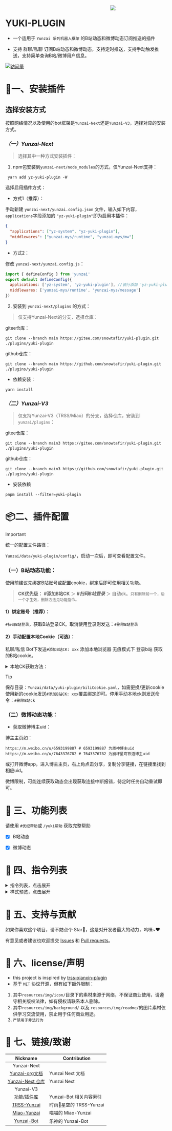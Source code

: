 <img decoding="async" align=right src="./resources/img/readme/min-Girl.png" width="35%">

# YUKI-PLUGIN

- 一个适用于 `Yunzai 系列机器人框架` 的B站动态和微博动态订阅推送的插件

- 支持 群聊/私聊 订阅B站动态和微博动态，支持定时推送，支持手动触发推送，支持简单查询B站/微博用户信息。

[![访问量](https://profile-counter.glitch.me/yuki-plugin/count.svg)](https://github.com/snowtafir/yuki-plugin)

# 🌰一、安装插件

## 选择安装方式
按照网络情况以及使用的bot框架是`Yunzai-Next`还是`Yunzai-V3`，选择对应的安装方式。

### ***（一）Yunzai-Next***
> 选择其中一种方式安装插件：

1. npm包安装到`yunzai-next/node_modules`的方式，仅Yunzai-Next支持：
```
 yarn add yz-yuki-plugin -W
```

选择启用插件方式：

* 方式1（推荐）：

手动新建 `yunzai-next/yunzai.config.json` 文件，输入如下内容，`applications`字段添加的 `"yz-yuki-plugin"`即为启用本插件：

```json
{
  "applications": ["yz-system", "yz-yuki-plugin"],
  "middlewares": ["yunzai-mys/runtime", "yunzai-mys/mw"]
}
```
* 方式2：

修改 `yunzai-next/yunzai.config.js`：
```js
import { defineConfig } from 'yunzai'
export default defineConfig({
  applications: ['yz-system', 'yz-yuki-plugin'], //该行添加 'yz-yuki-plugin'
  middlewares: ['yunzai-mys/runtime', 'yunzai-mys/message']
})
```

2. 安装到 `yunzai-next/plugins` 的方式：

> 仅支持Yunzai-Next的分支，选择仓库：

gitee仓库：
```shell
git clone --branch main https://gitee.com/snowtafir/yuki-plugin.git ./plugins/yuki-plugin
```

github仓库：
```shell
git clone --branch main https://github.com/snowtafir/yuki-plugin.git ./plugins/yuki-plugin
```

* 依赖安装：
```shell
yarn install
```

### ***（二）Yunzai-V3***

> 仅支持Yunzai-V3（TRSS/Miao）的分支，选择仓库，安装到 `yunzai/plugins`：

gitee仓库：
```
git clone --branch main3 https://gitee.com/snowtafir/yuki-plugin.git ./plugins/yuki-plugin
```

github仓库：
```
git clone --branch main3 https://github.com/snowtafir/yuki-plugin.git ./plugins/yuki-plugin
```

* 安装依赖

```shell
pnpm install --filter=yuki-plugin
```

# 📦二、插件配置

> [!IMPORTANT] 
> 统一的配置文件路径：

`Yunzai/data/yuki-plugin/config/`，启动一次后，即可查看配置文件。

### （一）B站动态功能：
 使用前建议先绑定B站账号或配置cookie，绑定后即可使用相关功能。

> **CK优先级：** **#添加B站CK** ＞ ***#扫码B站登录*** ＞ 自动ck。`只有删除前一个，后一个才生效，删除方法见功能指令。`

#### 1）绑定账号（推荐）：
`#扫码B站登录`，获取B站登录CK。取消使用登录则发送：`#删除B站登录`

#### 2）手动配置本地Cookie（可选）：
 私聊/私信 Bot下发送`#添加B站CK: xxx` 添加本地浏览器 无痕模式下 登录b站 获取的B站cookie。

<details> <summary>本地CK获取方法：</summary>

***注意事项：***
> 你平常使用浏览器访问 b 站为普通模式，cookie会定期自动刷新而导致复制的旧ck一段时间就失效，你应该使用`隐私窗口/无痕式窗口`重新登录b站，并获取新的 cookie。

> 成功复制cookie文本后应该直接点击`X`关闭 **浏览器窗口**，而`不是账号的 退出登录`，否则 cookie 会立马失效。

**步骤：**
* ①在浏览器打开的`无痕/隐私窗口`中登录自己的b站账号
* ②如示例图操作：处于bilibili首页 -> 按 F12 （或者右键 --> 检查）打开开发者工具，切换到网络 ( network )点击 重新载入（或者按 F5，Ctrl + R 等）刷新页面，接着点击某一个请求（通常为 nav ），选中Cookie项的文本并 Ctrl + C 复制（不是 `复制值`）（包含SESSDATA）得到cookie。

![](https://github.com/snowtafir/xianxin-plugin/raw/main/resources/img/REDME/redme00.png)
![](https://github.com/snowtafir/xianxin-plugin/raw/main/resources/img/REDME/redme01.png)

</details>

> [!TIP]
> 保存目录：`Yunzai/data/yuki-plugin/biliCookie.yaml`，如需更换/更新cookie 使用新的cookie发送`#添加B站CK: xxx`覆盖绑定即可。停用手动本地ck则发送命令：`#删除B站ck`

### （二）微博动态功能：
* 获取微博博主uid：

博主主页如：
```
https://m.weibo.cn/u/6593199887 # 6593199887 为原神博主uid
https://m.weibo.cn/u/7643376782 # 7643376782 为崩坏星穹铁道博主uid
```
或打开微博app，进入博主主页，右上角点击分享，复制分享链接，在链接里找到相应uid。

微博限制，可能连续获取动态会出现获取连接中断报错，待定时任务自动重试即可。

# 🌈 三、功能列表

请使用 `#优纪帮助`或 `/yuki帮助` 获取完整帮助

- [x] B站动态
- [x] 微博动态


# 🚀 四、指令列表

<details><summary>指令列表，点击展开</summary>

> [!TIP]
> 指令前缀：`#优纪`、`#yuki`、`/优纪`、`/yuki`，

示例：`#优纪订阅B站推送uid`、`#yuki订阅B站推送uid`、`/优纪订阅B站推送uid`、`/yuki订阅B站推送uid`。

| 用途 | 描述 | 指令 |
| --------- | ----------- | ------------ |
||||
| **B站功能** | ------------------------- | ---------- |
| 添加B站推送 | 检测up的B站动态进行推送，权限：Master。可选分类：直播、视频、图文、文章，不加分类则默认全部 | `#订阅B站推送uid` `#订阅B站推送 图文 uid` |
| 取消B站推送 | 删除对应up的B站对应类型的动态推送，权限：Master，可选分类：直播、视频、图文、文章，不加分类则默认全部 | `#取消B站推送uid` `#取消B站推送 图文 uid` |
| 查看B站订阅列表 | 查看本Bot所有的B站订阅列表，权限：Bot的Master | `#B站全部订阅列表` |
| 查看本群/私聊B站订阅列表 | 查看 本群/私聊 添加的B站订阅列表 | `#B站订阅列表` |
| 手动推送B站订阅 | 手动触发定时推送任务，权限：Bot的Master | `#执行B站任务` |
| 查看up信息 | 通过uid查看up信息 | `#B站up主 uid` |
| 搜索B站up主 | 根据昵称在b站搜索up信息 | `#搜索B站up主 xxx` |
| 扫码B站登录 | app扫码获取登录ck | `#扫码B站登录` |
| 取消B站登录 | 删除扫码获取的B站CK | `#取消B站登陆` |
| 查看B站登录信息 | 查看app扫码登录的信息和状态 | `#我的B站登录` |
| 绑定B站ck | 配置手动本地获取的B站CK，仅限私聊/私信，权限：Master | `#绑定B本地站ck: xxx` |
| 删除B站ck | 删除手动获取的B站cookie，权限：Master | `#删除B站本地ck` |
| 查看B站ck | 查看当前启用的B站ck,仅限私聊 | `#我的B站ck` |
| 刷新B站临时ck | 重新获取并刷新redis缓存的未绑定自己的B站ck而自动获取的 临时B站cookie | `#刷新B站临时ck` |
||||
| **微博功能** | ------------------------- | ---------- |
| 添加微博推送 | 检测博主的微博动态进行推送，权限：Master，可选分类：视频、图文、文章，不加分类则默认全部 | `#订阅微博推送uid` `#订阅微博推送 图文 uid` |
| 取消微博推送 | 删除对应博主的微博对应类型的动态推送，权限：Master，可选分类：视频、图文、文章，不加分类则默认全部 | `#取消微博推送uid` `#取消微博推送 图文 uid` |
| 查看微博订阅列表 | 查看本Bot所有的微博订阅列表，权限：Bot的Master | `#微博全部订阅列表` |
| 查看本群/私聊微博订阅列表 | 查看 本群/私聊 添加的微博订阅列表 | `#微博订阅列表` |
| 手动推送微博订阅 | 手动触发定时推送任务，权限：Bot的Master | `#执行微博任务` |
| 查看博主信息 | 通过uid查看博主信息 | `#微博博主 uid` |
| 搜索微博博主 | 根据关键词在微博搜索大V博主的信息 | `#搜索微博博主 xxx` |
||||
| **其他指令** |  |  |
| 查看版本信息 | 查看版本信息 | `#优纪版本` |
| 更新yuki插件 | 系统指令更新yuki插件，yunzai-next需安装yz-system | `#更新yuki-plugin` |
| 强制更新yuki插件 | 强制更新yuki插件，yunzai-next需安装yz-system| `#强制更新yuki-plugin` |

</details>

<details><summary>样式预览，点击展开</summary>

![](/resources/img/readme/mini-help.jpg)

</details>

# 🧩 五、支持与贡献

如果你喜欢这个项目，请不妨点个 Star🌟，这是对开发者最大的动力，呜咪~❤️

有意见或者建议也欢迎提交 [Issues](https://github.com/snowtafir/yuki-plugin/issues) 和 [Pull requests](https://github.com/snowtafir/yuki-plugin/pulls)。

# 🌟 六、license/声明
- this project is inspired by [trss-xianxin-plugin](https://github.com/snowtafir/xianxin-plugin)
- 基于  `MIT` 协议开源，但有如下额外限制：
1. 其中`resources/img/icon/`目录下的素材来源于网络，不保证商业使用，请遵守相关版权法律，如有侵权请联系本人删除。
2. 其中`resources/img/background/` 以及 `resources/img/readme/`的图片素材仅供学习交流使用，禁止用于任何商业用途。
3. ```严禁用于非法行为```


# 🔗 七、链接/致谢

|                              Nickname                               | Contribution            |
| :-----------------------------------------------------------------: | ----------------------- |
|Yunzai-Next||
| [Yunzai-org文档](https://yunzai-org.github.io/docs/)               | Yunzai Next 文档      |
| [Yunzai-Next 仓库](https://github.com/yunzai-org/yunzaijs/)           |  Yunzai Next       |
|Yunzai-V3||
| [功能/插件库](https://gitee.com/yhArcadia/Yunzai-Bot-plugins-index) | Yunzai-Bot 相关内容索引 |
|       [TRSS-Yunzai](https://gitee.com/TimeRainStarSky/Yunzai)       | 时雨🌌星空的 TRSS-Yunzai |
|     [Miao-Yunzai](https://gitee.com/yoimiya-kokomi/Miao-Yunzai)     | 喵喵的 Miao-Yunzai      |
|         [Yunzai-Bot](https://gitee.com/Le-niao/Yunzai-Bot)          | 乐神的 Yunzai-Bot       |
